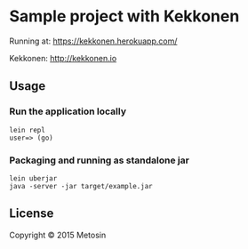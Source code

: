 # Sample project with Kekkonen

Running at: https://kekkonen.herokuapp.com/

Kekkonen: http://kekkonen.io

## Usage

### Run the application locally

```
lein repl
user=> (go)
```

### Packaging and running as standalone jar

```
lein uberjar
java -server -jar target/example.jar
```

## License

Copyright © 2015 Metosin
